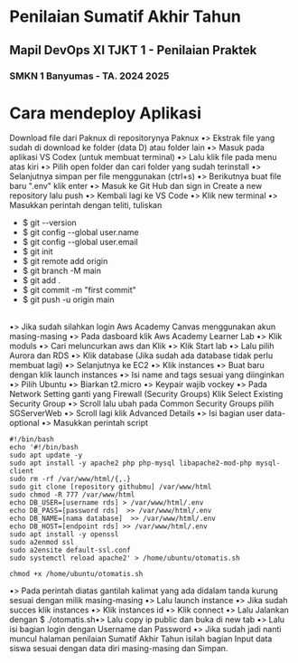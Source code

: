 # Penilaian Sumatif Akhir Tahun
## Mapil DevOps XI TJKT 1 - Penilaian Praktek
### SMKN 1 Banyumas - TA. 2024 2025


#
# Cara mendeploy Aplikasi
Download file dari Paknux di repositorynya Paknux •> Ekstrak file yang sudah di download ke folder (data D) atau folder lain •> Masuk pada aplikasi VS Codex (untuk membuat terminal) •> Lalu klik file pada menu atas kiri •> Pilih open folder dan cari folder yang sudah terinstall •> Selanjutnya simpan per file menggunakan (ctrl+s) •> Berikutnya buat file baru ".env" klik enter •> Masuk ke Git Hub dan sign in Create a new repository lalu push •> Kembali lagi ke VS Code •> Klik new terminal •> Masukkan perintah dengan teliti, tuliskan 
- $  git  --version
- $  git  config --global  user.name 
- $  git  config  --global  user.email 
- $  git  init 
- $  git  remote add origin 
- $  git  branch  -M  main 
- $  git  add  . 
- $  git  commit  -m  "first commit" 
- $  git  push  -u  origin  main 

</br> •> Jika sudah silahkan login Aws Academy Canvas menggunakan akun masing-masing •> Pada dasboard klik Aws Academy Learner Lab •> Klik moduls •> Cari meluncurkan aws dan Klik •> Klik Start lab •>  Lalu pilih Aurora dan RDS •> Klik database (Jika sudah ada database tidak perlu membuat lagi) •> Selanjutnya ke EC2 •> Klik instances •> Buat baru dengan klik launch instances •> Isi name and tags sesuai yang diinginkan •> Pilih Ubuntu •> Biarkan t2.micro •> Keypair wajib  vockey •> Pada Network Setting ganti yang Firewall (Security Groups) Klik Select Existing Security Group •> Scroll lalu ubah pada Common Security Groups pilih SGServerWeb •> Scroll lagi klik Advanced Details •> Isi bagian user data-optional •> Masukkan perintah script
```
#!/bin/bash
echo '#!/bin/bash
sudo apt update -y
sudo apt install -y apache2 php php-mysql libapache2-mod-php mysql-client
sudo rm -rf /var/www/html/{,.}
sudo git clone [repository githubmu] /var/www/html
sudo chmod -R 777 /var/www/html
echo DB_USER=[username rds] > /var/www/html/.env
echo DB_PASS=[password rds]  >> /var/www/html/.env
echo DB_NAME=[nama database]  >> /var/www/html/.env
echo DB_HOST=[endpoint rds] >> /var/www/html/.env
sudo apt install -y openssl
sudo a2enmod ssl
sudo a2ensite default-ssl.conf
sudo systemctl reload apache2' > /home/ubuntu/otomatis.sh

chmod +x /home/ubuntu/otomatis.sh  
```
•> Pada perintah diatas gantilah kalimat yang ada didalam tanda kurung sesuai dengan milik masing-masing •> Lalu launch instance •> Jika sudah succes klik instances •> Klik instances id •> Klik connect •> Lalu Jalankan dengan $ ./otomatis.sh•> Lalu copy ip public dan buka di new tab •> Lalu isi bagian login dengan Username dan Password •> Jika sudah jadi nanti muncul halaman penilaian Sumatif Akhir Tahun isilah bagian Input data siswa sesuai dengan data diri masing-masing dan Simpan.
